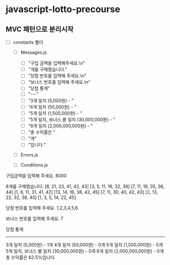 # javascript-lotto-precourse

## MVC 패턴으로 분리시작

- [ ] constants 폴더

  - [ ] Messages.js

    - [ ] "구입 금액을 입력해주세요.\n"
    - [ ] "개를 구매했습니다."
    - [ ] "당첨 번호를 입력해 주세요.\n"
    - [ ] "보너스 번호를 입력해 주세요.\n"
    - [ ] "당첨 통계"
    - [ ] "---"
    - [ ] "3개 일치 (5,000원) - "
    - [ ] "4개 일치 (50,000원) - "
    - [ ] "5개 일치 (1,500,000원) - "
    - [ ] "5개 일치, 보너스 볼 일치 (30,000,000원) - "
    - [ ] "6개 일치 (2,000,000,000원) - "
    - [ ] "총 수익률은 "
    - [ ] "개"
    - [ ] "입니다."

  - [ ] Errors.js
  - [ ] Conditions.js

구입금액을 입력해 주세요.
8000

8개를 구매했습니다.
[8, 21, 23, 41, 42, 43]
[3, 5, 11, 16, 32, 38]
[7, 11, 16, 35, 36, 44]
[1, 8, 11, 31, 41, 42]
[13, 14, 16, 38, 42, 45]
[7, 11, 30, 40, 42, 43]
[2, 13, 22, 32, 38, 45]
[1, 3, 5, 14, 22, 45]

당첨 번호를 입력해 주세요.
1,2,3,4,5,6

보너스 번호를 입력해 주세요.
7

당첨 통계

---

3개 일치 (5,000원) - 1개
4개 일치 (50,000원) - 0개
5개 일치 (1,500,000원) - 0개
5개 일치, 보너스 볼 일치 (30,000,000원) - 0개
6개 일치 (2,000,000,000원) - 0개
총 수익률은 62.5%입니다.
